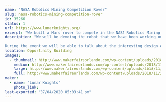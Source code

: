 ```yaml
---
name: "NASA Robotics Mining Competition Rover"
slug: nasa-robotics-mining-competition-rover
id: 35266
status: 1
url: https://www.lunarknights.org/
excerpt: "We built a Mars rover to compete in the NASA Robotics Mining Competition"
description: "We will be demoing the robot that we have been working on for the past year for the NASA Robotics Mining Competition. The robot is designed to traverse and mine the same soil simulant that NASA and builders of real extraterrestrial rovers use to test their robots that actually go to space. The robot is designed to be the closest you can get to a fully functional Mars Rover without actually going to Mars. 

During the event we will be able to talk about the interesting design work that our club has put into the robot, demonstrating prototype components that we 3D printed out of advanced filaments, and talking about what iterations we plan to implement leading up to when we compete in May."
location: Opportunity Building
images:
  - thumbnail: http://www.makerfaireorlando.com/wp-content/uploads/2018/11/20181104_215450-1.jpg
    medium: http://www.makerfaireorlando.com/wp-content/uploads/2018/11/20181104_215450-1.jpg
    large: http://www.makerfaireorlando.com/wp-content/uploads/2018/11/20181104_215450-1.jpg
    full: http://www.makerfaireorlando.com/wp-content/uploads/2018/11/20181104_215450-1.jpg
maker:
  - name: "Lunar Knights"
    photo_link: 
last-exported: "07/04/2020 05:03:41 pm"
---
```

